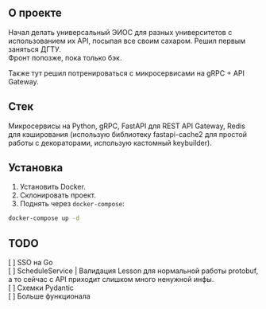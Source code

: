 ## О проекте
Начал делать универсальный ЭИОС для разных университетов с использованием их API, посыпая все своим сахаром. Решил первым заняться ДГТУ.  
Фронт попозже, пока только бэк.  

Также тут решил потренироваться с микросервисами на gRPC + API Gateway.  

## Стек  
Микросервисы на Python, gRPC, FastAPI для REST API Gateway, Redis для кэширования (использую библиотеку fastapi-cache2 для простой работы с декораторами, использую кастомный keybuilder).  

## Установка  
1. Установить Docker.
2. Склонировать проект.
3. Поднять через `docker-compose`:
```bash
docker-compose up -d
```  

## TODO
[ ] SSO на Go  
[ ] ScheduleService | Валидация Lesson для нормальной работы protobuf, а то сейчас с API приходит слишком много ненужной инфы.    
[ ] Схемки Pydantic  
[ ] Больше функционала
